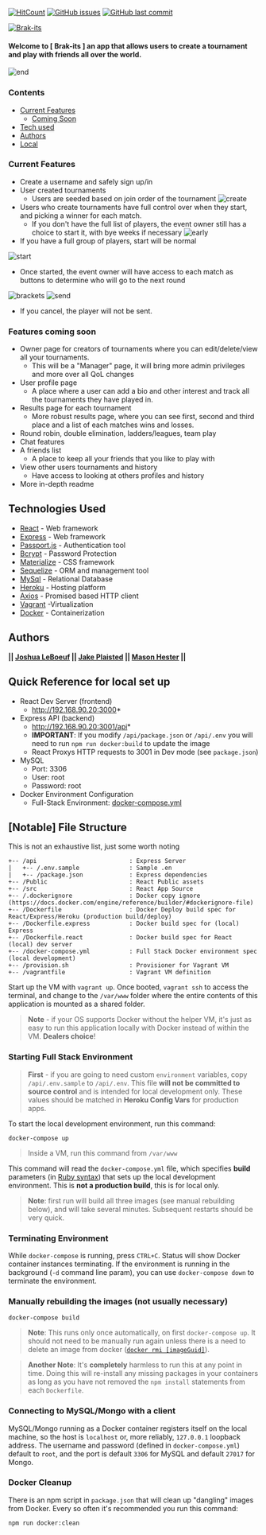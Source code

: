 [![HitCount](http://hits.dwyl.io/humanjboof/https://github.com/HumanJBooF/brak-its.svg)](http://hits.dwyl.io/humanjboof/https://github.com/HumanJBooF/brak-its) [![GitHub issues](https://img.shields.io/github/issues/HumanJBooF/brak-its.svg?style=popout)](https://github.com/HumanJBooF/brak-its/issues)
[![GitHub last commit](https://img.shields.io/github/last-commit/google/skia.svg)](https://github.com/HumanJBooF/brak-its)

[![Brak-its](./public/assets/img/logo.PNG)](https://brak-its.herokuapp.com)     

#### Welcome to [ Brak-its ] an app that allows users to create a tournament and play with friends all over the world.
![end](./public/assets/img/end.PNG)


### Contents 
- [Current Features](#current-features)
    - [Coming Soon](#features-coming-soon)
- [Tech used](#technologies-used)
- [Authors](#authors)
- [Local](#quick-reference-for-local-set-up)




### Current Features 

- Create a username and safely sign up/in 
- User created tournaments
    - Users are seeded based on join order of the tournament
![create](./public/assets/img/create.PNG)
- Users who create tournaments have full control over when they start, and picking a winner for each match.
    - If you don't have the full list of players, the event owner still has a choice to start it, with bye weeks if necessary
![early](./public/assets/img/early.PNG) 
- If you have a full group of players, start will be normal

![start](./public/assets/img/start.PNG)
- Once started, the event owner will have access to each match as buttons to determine who will go to the next round

![brackets](./public/assets/img/brackets.PNG) 
![send](./public/assets/img/send.PNG)
- If you cancel, the player will not be sent.

### Features coming soon

- Owner page for creators of tournaments where you can edit/delete/view all your tournaments.
    - This will be a "Manager" page, it will bring more admin privileges and more over all QoL changes 
- User profile page
    - A place where a user can add a bio and other interest and track all the tournaments they have played in.
- Results page for each tournament
    - More robust results page, where you can see first, second and third place and a list of each matches wins and losses.
- Round robin, double elimination, ladders/leagues, team play
- Chat features
- A friends list
    - A place to keep all your friends that you like to play with
- View other users tournaments and history
    - Have access to looking at others profiles and history
- More in-depth readme



## Technologies Used
- [React](https://reactjs.org/) - Web framework
- [Express](https://expressjs.com/) - Web framework
- [Passport.js](http://www.passportjs.org/) - Authentication tool
- [Bcrypt](https://www.npmjs.com/package/bcrypt) - Password Protection
- [Materialize](https://www.materializecss.com/) - CSS framework
- [Sequelize](https://docs.sequelizejs.com/) - ORM and management tool
- [MySql](https://www.mysql.com/) - Relational Database
- [Heroku](https://www.heroku.com/) - Hosting platform
- [Axios](https://www.npmjs.com/package/axios) - Promised based HTTP client
- [Vagrant](https://www.vagrantup.com/) -Virtualization
- [Docker](https://www.docker.com/) - Containerization


## Authors
**|| [Joshua LeBoeuf](https://github.com/humanjboof) || [Jake Plaisted](https://github.com/spaceTab) || [Mason Hester](https://github.com/MasonHester) ||**



## Quick Reference for local set up
* React Dev Server (frontend)
  * http://192.168.90.20:3000*
* Express API (backend)
  * http://192.168.90.20:3001/api*
  * **IMPORTANT**: If you modify `/api/package.json` or `/api/.env` you will need to run `npm run docker:build` to update the image
  * React Proxys HTTP requests to 3001 in Dev mode (see `package.json`)
* MySQL
  * Port: 3306
  * User: root
  * Password: root
* Docker Environment Configuration
  * Full-Stack Environment: [docker-compose.yml](docker-compose.yml)

## [Notable] File Structure
This is not an exhaustive list, just some worth noting

```
+-- /api                          : Express Server
|   +-- /.env.sample              : Sample .en
|   +-- /package.json             : Express dependencies
+-- /Public                       : React Public assets
+-- /src                          : React App Source
+-- /.dockerignore                : Docker copy ignore (https://docs.docker.com/engine/reference/builder/#dockerignore-file)
+-- /Dockerfile                   : Docker Deploy build spec for React/Express/Heroku (production build/deploy)
+-- /Dockerfile.express           : Docker build spec for (local) Express
+-- /Dockerfile.react             : Docker build spec for React (local) dev server
+-- /docker-compose.yml           : Full Stack Docker environment spec (local development)
+-- /provision.sh                 : Provisioner for Vagrant VM
+-- /vagrantfile                  : Vagrant VM definition
```

Start up the VM with `vagrant up`. Once booted, `vagrant ssh` to access the terminal, and change to the `/var/www` folder where the entire contents of this application is mounted as a shared folder.

> **Note** - if your OS supports Docker without the helper VM, it's just as easy to run this application locally with Docker instead of within the VM. **Dealers choice**!

### Starting Full Stack Environment

> **First** - if you are going to need custom `environment` variables, copy `/api/.env.sample` to `/api/.env`. This file **will not be committed to source control** and is intended for local development only. These values should be matched in **Heroku Config Vars** for production apps.

To start the local development environment, run this command:

`docker-compose up`

> Inside a VM, run this command from `/var/www`

This command will read the `docker-compose.yml` file, which specifies **build** parameters (in [Ruby syntax](https://docs.docker.com/engine/reference/commandline/build/#extended-description)) that sets up the local development environment. This is **not a production build**, this is for local only.

> **Note**: first run will build all three images (see manual rebuilding below), and will take several minutes. Subsequent restarts should be very quick.

### Terminating Environment
While `docker-compose` is running, press `CTRL+C`. Status will show Docker container instances terminating. If the environment is running in the background (`-d` command line param), you can use `docker-compose down` to terminate the environment.

### Manually rebuilding the images (not usually necessary)
`docker-compose build`
> **Note**: This runs only once automatically, on first `docker-compose up`. It should not need to be manually run again unless there is a need to delete an image from docker ([`docker rmi [imageGuid]`](https://docs.docker.com/engine/reference/commandline/image_rm/)).

> **Another Note**: It's **completely** harmless to run this at any point in time. Doing this will re-install any missing packages in your containers as long as you have not removed the `npm install` statements from each `Dockerfile`.

### Connecting to MySQL/Mongo with a client
MySQL/Mongo running as a Docker container registers itself on the local machine, so the host is `localhost` or, more reliably, `127.0.0.1` loopback address. The username and password (defined in `docker-compose.yml`) default to `root`, and the port is default `3306` for MySQL and default `27017` for Mongo.

### Docker Cleanup
There is an npm script in `package.json` that will clean up "dangling" images from Docker. Every so often it's recommended you run this command:

`npm run docker:clean`
